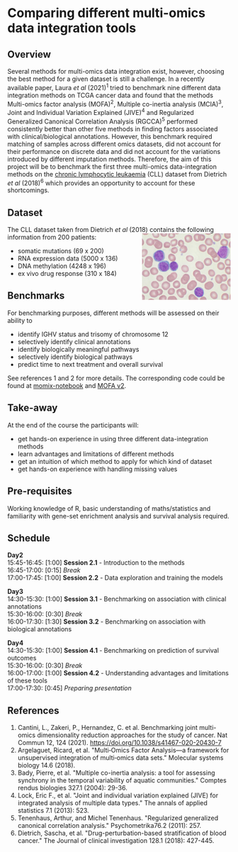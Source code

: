 # Comparing different multi-omics data integration tools

## Overview
Several methods for multi-omics data integration exist, however, choosing the best method for a given dataset is still a challenge. In a recently available paper, Laura *et al* (2021)<sup>1</sup> tried to benchmark nine different data integration methods on TCGA cancer data and found that the methods Multi-omics factor analysis (MOFA)<sup>2</sup>, Multiple co-inertia analysis (MCIA)<sup>3</sup>, Joint and Individual Variation Explained (JIVE)<sup>4</sup> and Regularized Generalized Canonical Correlation Analysis (RGCCA)<sup>5</sup> performed consistently better than other five methods in finding factors associated with clinical/biological annotations. However, this benchmark required matching of samples across different omics datasets, did not account for their performance on discrete data and did not account for the variations introduced by different imputation methods. Therefore, the aim of this project will be to benchmark the first three multi-omics data-integration methods on the [chronic lymphocytic leukaemia](https://en.wikipedia.org/wiki/Chronic_lymphocytic_leukemia) (CLL) dataset from Dietrich *et al* (2018)<sup>6</sup> which provides an opportunity to account for these shortcomings.

## Dataset

The CLL dataset taken from Dietrich *et al* (2018) contains the following information from 200 patients:
<img align="right" width="200" height="150" src="./image/Chronic_lymphocytic_leukemia.jpg">
- somatic mutations (69 x 200)
- RNA expression data (5000 x 136)
- DNA methylation (4248 x 196)
- ex vivo drug response (310 x 184)

## Benchmarks
For benchmarking purposes, different methods will be assessed on their ability to
- identify IGHV status and trisomy of chromosome 12
- selectively identify clinical annotations
- identify biologically meaningful pathways
- selectively identify biological pathways
- predict time to next treatment and overall survival 

See references 1 and 2 for more details. The corresponding code could be found at [momix-notebook](https://github.com/ComputationalSystemsBiology/momix-notebook) and [MOFA v2](https://biofam.github.io/MOFA2/).

## Take-away
At the end of the course the participants will:
- get hands-on experience in using three different data-integration methods
- learn advantages and limitations of different methods
- get an intuition of which method to apply for which kind of dataset
- get hands-on experience with handling missing values

## Pre-requisites
Working knowledge of R, basic understanding of maths/statistics and familiarity with gene-set enrichment analysis and survival analysis required. 

## Schedule

**Day2**\
15:45-16:45: [1:00] **Session 2.1** - Introduction to the methods\
16:45-17:00: [0:15] *Break*\
17:00-17:45: [1:00] **Session 2.2** - Data exploration and training the models

**Day3**\
14:30-15:30: [1:00] **Session 3.1** - Benchmarking on association with clinical annotations\
15:30-16:00: [0:30] *Break*\
16:00-17:30: [1:30] **Session 3.2** - Benchmarking on association with biological annotations

**Day4**\
14:30-15:30: [1:00] **Session 4.1** - Benchmarking on prediction of survival outcomes\
15:30-16:00: [0:30] *Break*\
16:00-17:00: [1:00] **Session 4.2** - Understanding advantages and limitations of these tools\
17:00-17:30: [0:45] *Preparing presentation*

## References
1. Cantini, L., Zakeri, P., Hernandez, C. et al. Benchmarking joint multi-omics dimensionality reduction approaches for the study of cancer. Nat Commun 12, 124 (2021). https://doi.org/10.1038/s41467-020-20430-7
2. Argelaguet, Ricard, et al. "Multi‐Omics Factor Analysis—a framework for unsupervised integration of multi‐omics data sets." Molecular systems biology 14.6 (2018).
3. Bady, Pierre, et al. "Multiple co-inertia analysis: a tool for assessing synchrony in the temporal variability of aquatic communities." Comptes rendus biologies 327.1 (2004): 29-36.
4. Lock, Eric F., et al. "Joint and individual variation explained (JIVE) for integrated analysis of multiple data types." The annals of applied statistics 7.1 (2013): 523.
5. Tenenhaus, Arthur, and Michel Tenenhaus. "Regularized generalized canonical correlation analysis." Psychometrika76.2 (2011): 257.
6. Dietrich, Sascha, et al. "Drug-perturbation-based stratification of blood cancer." The Journal of clinical investigation 128.1 (2018): 427-445.

